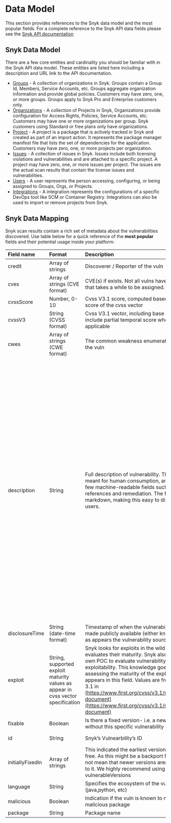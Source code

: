 # Data Model

This section provides references to the Snyk data model and the most popular fields. For a complete reference to the Snyk API data fields please see the [Snyk API documentation](https://snyk.docs.apiary.io/#)

## Snyk Data Model

There are a few core entities and cardinality you should be familiar with in the Snyk API data model. These entities are listed here including a description and URL link to the API documentation.

* [Groups](https://snyk.docs.apiary.io/#reference/groups) - A collection of organizations in Snyk. Groups contain a Group Id, Members, Service Accounts, etc. Groups aggregate organization information and provide global policies. Customers may have zero, one, or more groups. Groups apply to Snyk Pro and Enterprise customers only.
* [Organizations](https://snyk.docs.apiary.io/#reference/organizations) - A collection of Projects in Snyk, Organizations provide configuration for Access Rights, Policies, Service Accounts, etc. Customers may have one or more organizations per group. Snyk customers using Standard or free plans only have organizations.
* [Project](https://snyk.docs.apiary.io/#reference/projects) - A project is a package that is actively tracked in Snyk and created as part of an import action. It represents the package manager manifest file that lists the set of dependencies for the application. Customers may have zero, one, or more projects per organization.
* [Issues](https://snyk.docs.apiary.io/#introduction/overview-and-entities/issue) - A collection of issues in Snyk. Issues include both licensing violations and vulnerabilities and are attached to a specific project. A project may have zero, one, or more issues per project. The issues are the actual scan results that contain the license issues and vulnerabilities.
* [Users](https://snyk.docs.apiary.io/#reference/users) - A user represents the person accessing, configuring, or being assigned to Groups, Orgs, or Projects.
* [Integrations](https://snyk.docs.apiary.io/#reference/integrations) - A integration represents the configurations of a specific DevOps tool like SCM or Container Registry. Integrations can also be used to import or remove projects from Snyk.

## Snyk Data Mapping

Snyk scan results contain a rich set of metadata about the vulnerabilities discovered. Use table below for a quick reference of the **most popular** fields and their potential usage inside your platform:

| Field name | Format | Description | Example |
| :--- | :--- | :--- | :--- |
| credit | Array of strings | Discoverer / Reporter of the vuln | "Matt Scott" |
| cves | Array of strings \(CVE format\) | CVE\(s\) if exists. Not all vulns have a CVE as that takes a while to be assigned. | CVE-2019-13990 |
| cvssScore | Number, 0-10 | Cvss V3.1 score, computed based on the base score of the cvss vector | 5.6 |
| cvssV3 | String \(CVSS format\) | Cvss V3.1 vector, including base score. Might include partial temporal score where applicable | "CVSS:3.1/AV:N/AC:H/PR:N/UI:N/S:U/C:L/I:L/A:L" |
| cwes | Array of strings \(CWE format\) | The common weakness enumeration \(CWE\) of the vuln | CWE-611description |
| description | String | Full description of vulnerability. This field is meant for human consumption, and repeats a few machine-readable fields such as references and remediation. The format is markdown, making this easy to display to users. | "\#\# Overview\n\n[org.quartz-scheduler.internal:quartz-core](https://mvnrepository.com/artifact/org.quartz-scheduler.internal/quartz-core) is a job scheduling library.\n\n\nAffected versions of this package are vulnerable to XML External Entity \(XXE\) Injection\nvia the `initDocumentParser` method in a job description.\n\n\#\# Details\nXXE Injection is a type of attack against an application that parses XML input.\r\nXML is a markup language that defines a set of rules for encoding documents in a format that is both human-readable and machine-readable. By default, many XML processors allow specification of an external entity, a URI that is dereferenced and evaluated during XML processing. When an XML document is being parsed, the parser can make a request and include the content at the specified URI inside of the XML document.\r\n\r\nAttacks can include disclosing local files, which may contain sensitive data such as passwords or private user data, using file: schemes or relative paths in the system identifier.\r\n\r\nFor example, below is a sample XML document, containing an XML element- username.\r\n\r\n`xml\r\n<?xml version=\"1.0\" encoding=\"ISO-8859-1\"?>\r\n <username>John</username>\r\n</xml>\r\n`\r\n\r\nAn external XML entity - `xxe`, is defined using a system identifier and present within a DOCTYPE header. These entities can access local or remote content. For example the below code contains an external XML entity that would fetch the content of `/etc/passwd` and display it to the user rendered by `username`.\r\n\r\n`xml\r\n<?xml version=\"1.0\" encoding=\"ISO-8859-1\"?>\r\n<!DOCTYPE foo [\r\n <!ENTITY xxe SYSTEM \"file:///etc/passwd\" >]>\r\n <username>&xxe;</username>\r\n</xml>\r\n`\r\n\r\nOther XXE Injection attacks can access local resources that may not stop returning data, possibly impacting application availability and leading to Denial of Service.\n\n\#\# Remediation\n\nThere is no fixed version for `org.quartz-scheduler.internal:quartz-core`.\n\n\n\#\# References\n\n- [GitHub Issue](https://github.com/quartz-scheduler/quartz/issues/467)\n" |
| disclosureTime | String \(date-time format\) | Timestamp of when the vulnerability was first made publicly available \(either known to us or as appears the vulnerability source\) | 2019-07-26T20:20:03Zexploit |
| exploit | String, supported exploit maturity values as appear in cvss vector specification | Snyk looks for exploits in the wild and evaluates their maturity. Snyk also writes it’s own POC to evaluate vulnerability exploitability. This knowledge goes into assessing the maturity of the exploit as appears in this field. Values are from section 3.1 in [https://www.first.org/cvss/v3.1/specification-document](https://www.first.org/cvss/v3.1/specification-document) | Functional |
| fixable | Boolean | Is there a fixed version- i.e. a newer version without this specific vulnerability | FALSE |
| id | String | Snyk’s Vulnearbility’s ID | SNYK-JAVA-ORGQUARTZSCHEDULERINTERNAL-455598 |
| initiallyFixedIn | Array of strings | This indicated the earliest version that is vuln-free. As this might be a backport fix, this does not mean that newer versions aren’t vulnerable to it. We highly recommend using the field vulnerableVersions | \[ "2.2", "2.6.14", "2.7.11"\]language |
| language | String | Specifies the ecosystem of the vulnerability \(java,python, etc\) | Java |
| malicious | Boolean | Indication if the vuln is known to mark a malicious package | FALSE |
| package | String | Package name | org.quartz-scheduler.internal:quartz-core |



